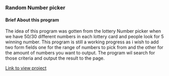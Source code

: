 ### Random Number picker

#### Brief About this program
 The idea of this program was gotten from the lottery Number picker when we have 50/30 different numbers in each lottery card and people look for 5 winning number. 
 This program is still a working progress as i wish to add two form fields one for the range of numbers to pick from and the other for the amount of numbers you want to output.
 The program wil search for those criteria and output the result to the page.
 
 [Link to view project](randomnumber.netlify.app)

  
